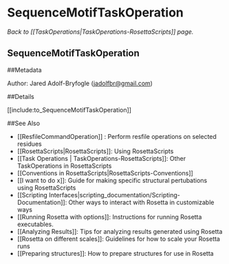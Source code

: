 # SequenceMotifTaskOperation
*Back to [[TaskOperations|TaskOperations-RosettaScripts]] page.*
## SequenceMotifTaskOperation

##Metadata

Author: Jared Adolf-Bryfogle (jadolfbr@gmail.com)

##Details

[[include:to_SequenceMotifTaskOperation]]


##See Also

* [[ResfileCommandOperation]] : Perform resfile operations on selected residues
* [[RosettaScripts|RosettaScripts]]: Using RosettaScripts
* [[Task Operations | TaskOperations-RosettaScripts]]: Other TaskOperations in RosettaScripts
* [[Conventions in RosettaScripts|RosettaScripts-Conventions]]
* [[I want to do x]]: Guide for making specific structural pertubations using RosettaScripts
* [[Scripting Interfaces|scripting_documentation/Scripting-Documentation]]: Other ways to interact with Rosetta in customizable ways
* [[Running Rosetta with options]]: Instructions for running Rosetta executables.
* [[Analyzing Results]]: Tips for analyzing results generated using Rosetta
* [[Rosetta on different scales]]: Guidelines for how to scale your Rosetta runs
* [[Preparing structures]]: How to prepare structures for use in Rosetta
